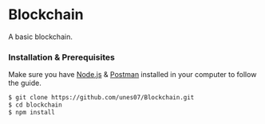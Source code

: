 # Blockchain
A basic blockchain.

### Installation & Prerequisites
Make sure you have [Node.js](https://nodejs.org/) & [Postman](https://www.postman.com/downloads/) installed in your computer to follow the guide.

```sh
$ git clone https://github.com/unes07/Blockchain.git
$ cd blockchain
$ npm install
```
